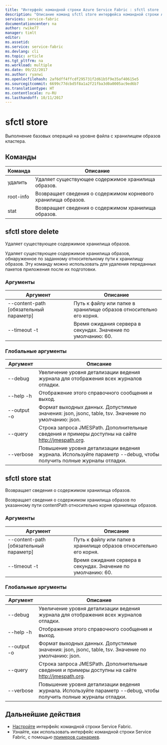 ```yaml
---
title: "Интерфейс командной строки Azure Service Fabric : sfctl store | Документация Майкрософт"
description: "Описание команд sfctl store интерфейса командной строки Azure Service Fabric."
services: service-fabric
documentationcenter: na
author: rwike77
manager: timlt
editor: 
ms.assetid: 
ms.service: service-fabric
ms.devlang: cli
ms.topic: article
ms.tgt_pltfrm: na
ms.workload: multiple
ms.date: 09/22/2017
ms.author: ryanwi
ms.openlocfilehash: 2af6dff4ffcdf295731f2d61b5f9e35af40615e5
ms.sourcegitcommit: 6699c77dcbd5f8a1a2f21fba3d0a0005ac9ed6b7
ms.translationtype: HT
ms.contentlocale: ru-RU
ms.lasthandoff: 10/11/2017
---
```

# <a name="sfctl-store"></a>sfctl store
Выполнение базовых операций на уровне файла с хранилищем образов кластера.

## <a name="commands"></a>Команды

|Команда|Описание|
| --- | --- |
|    удалить| Удаляет существующее содержимое хранилища образов.|
|    root-info| Возвращает сведения о содержимом корневого хранилища образов.|
|    stat  | Возвращает сведения о содержимом хранилища образов.|


## <a name="sfctl-store-delete"></a>sfctl store delete
Удаляет существующее содержимое хранилища образов.

Удаляет существующее содержимое хранилища образов, обнаруженное по заданному относительному пути к хранилищу образов. Эту команду можно использовать для удаления переданных пакетов приложения после их подготовки.

### <a name="arguments"></a>Аргументы

|Аргумент|Описание|
| --- | --- |
| --content-path [обязательный параметр]| Путь к файлу или папке в хранилище образов относительно его корня.|
| --timeout -t          | Время ожидания сервера в секундах.  Значение по умолчанию: 60.|

### <a name="global-arguments"></a>Глобальные аргументы

|Аргумент|Описание|
| --- | --- |
| --debug               | Увеличение уровня детализации ведения журнала для отображения всех журналов отладки.|
| --help -h             | Отображение этого справочного сообщения и выход.|
| --output -o           | Формат выходных данных.  Допустимые значения: json, jsonc, table, tsv.  Значение по умолчанию: json.|
| --query               | Строка запроса JMESPath. Дополнительные сведения и примеры доступны на сайте http://jmespath.org.|
| --verbose             | Повышение уровня детализации ведения журнала. Используйте параметр --debug, чтобы получить полные журналы отладки.|

## <a name="sfctl-store-stat"></a>sfctl store stat
Возвращает сведения о содержимом хранилища образов.

Возвращает сведения о содержимом хранилища образов по указанному пути contentPath относительно корня хранилища образов.

### <a name="arguments"></a>Аргументы

|Аргумент|Описание|
| --- | --- |
| --content-path [обязательный параметр]| Путь к файлу или папке в хранилище образов относительно его корня.|
| --timeout -t          | Время ожидания сервера в секундах.  Значение по умолчанию: 60.|

### <a name="global-arguments"></a>Глобальные аргументы

|Аргумент|Описание|
| --- | --- |
| --debug               | Увеличение уровня детализации ведения журнала для отображения всех журналов отладки.|
| --help -h             | Отображение этого справочного сообщения и выход.|
| --output -o           | Формат выходных данных.  Допустимые значения: json, jsonc, table, tsv.  Значение по умолчанию: json.|
| --query               | Строка запроса JMESPath. Дополнительные сведения и примеры доступны на сайте http://jmespath.org.|
| --verbose             | Повышение уровня детализации ведения журнала. Используйте параметр --debug, чтобы получить полные журналы отладки.|

## <a name="next-steps"></a>Дальнейшие действия
- [Настройте](service-fabric-cli.md) интерфейс командной строки Service Fabric.
- Узнайте, как использовать интерфейс командной строки Service Fabric, с помощью [примеров сценариев](/azure/service-fabric/scripts/sfctl-upgrade-application).